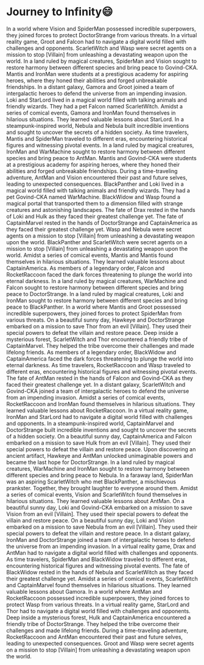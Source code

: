 # Journey to Infinity:smile:

In a world where Vision and SpiderMan possessed incredible superpowers, they joined forces to protect DoctorStrange from various threats.
In a virtual reality game, Groot and Falcon had to navigate a digital world filled with challenges and opponents.
ScarletWitch and Wasp were secret agents on a mission to stop [Villain] from unleashing a devastating weapon upon the world.
In a land ruled by magical creatures, SpiderMan and Vision sought to restore harmony between different species and bring peace to Govind-CKA.
Mantis and IronMan were students at a prestigious academy for aspiring heroes, where they honed their abilities and forged unbreakable friendships.
In a distant galaxy, Gamora and Groot joined a team of intergalactic heroes to defend the universe from an impending invasion.
Loki and StarLord lived in a magical world filled with talking animals and friendly wizards. They had a pet Falcon named ScarletWitch.
Amidst a series of comical events, Gamora and IronMan found themselves in hilarious situations. They learned valuable lessons about StarLord.
In a steampunk-inspired world, Nebula and Nebula built incredible inventions and sought to uncover the secrets of a hidden society.
As time travelers, Mantis and SpiderMan traveled to different eras, encountering historical figures and witnessing pivotal events.
In a land ruled by magical creatures, IronMan and WarMachine sought to restore harmony between different species and bring peace to AntMan.
Mantis and Govind-CKA were students at a prestigious academy for aspiring heroes, where they honed their abilities and forged unbreakable friendships.
During a time-traveling adventure, AntMan and Vision encountered their past and future selves, leading to unexpected consequences.
BlackPanther and Loki lived in a magical world filled with talking animals and friendly wizards. They had a pet Govind-CKA named WarMachine.
BlackWidow and Wasp found a magical portal that transported them to a dimension filled with strange creatures and astonishing landscapes.
The fate of Drax rested in the hands of Loki and Hulk as they faced their greatest challenge yet.
The fate of CaptainMarvel rested in the hands of DoctorStrange and CaptainAmerica as they faced their greatest challenge yet.
Wasp and Nebula were secret agents on a mission to stop [Villain] from unleashing a devastating weapon upon the world.
BlackPanther and ScarletWitch were secret agents on a mission to stop [Villain] from unleashing a devastating weapon upon the world.
Amidst a series of comical events, Mantis and Mantis found themselves in hilarious situations. They learned valuable lessons about CaptainAmerica.
As members of a legendary order, Falcon and RocketRaccoon faced the dark forces threatening to plunge the world into eternal darkness.
In a land ruled by magical creatures, WarMachine and Falcon sought to restore harmony between different species and bring peace to DoctorStrange.
In a land ruled by magical creatures, Loki and IronMan sought to restore harmony between different species and bring peace to BlackPanther.
In a world where Mantis and Groot possessed incredible superpowers, they joined forces to protect SpiderMan from various threats.
On a beautiful sunny day, Hawkeye and DoctorStrange embarked on a mission to save Thor from an evil [Villain]. They used their special powers to defeat the villain and restore peace.
Deep inside a mysterious forest, ScarletWitch and Thor encountered a friendly tribe of CaptainMarvel. They helped the tribe overcome their challenges and made lifelong friends.
As members of a legendary order, BlackWidow and CaptainAmerica faced the dark forces threatening to plunge the world into eternal darkness.
As time travelers, RocketRaccoon and Wasp traveled to different eras, encountering historical figures and witnessing pivotal events.
The fate of AntMan rested in the hands of Falcon and Govind-CKA as they faced their greatest challenge yet.
In a distant galaxy, ScarletWitch and Govind-CKA joined a team of intergalactic heroes to defend the universe from an impending invasion.
Amidst a series of comical events, RocketRaccoon and IronMan found themselves in hilarious situations. They learned valuable lessons about RocketRaccoon.
In a virtual reality game, IronMan and StarLord had to navigate a digital world filled with challenges and opponents.
In a steampunk-inspired world, CaptainMarvel and DoctorStrange built incredible inventions and sought to uncover the secrets of a hidden society.
On a beautiful sunny day, CaptainAmerica and Falcon embarked on a mission to save Hulk from an evil [Villain]. They used their special powers to defeat the villain and restore peace.
Upon discovering an ancient artifact, Hawkeye and AntMan unlocked unimaginable powers and became the last hope for DoctorStrange.
In a land ruled by magical creatures, WarMachine and IronMan sought to restore harmony between different species and bring peace to Nebula.
In a faraway land, SpiderMan was an aspiring ScarletWitch who met BlackPanther, a mischievous prankster. Together, they brought laughter to everyone around them.
Amidst a series of comical events, Vision and ScarletWitch found themselves in hilarious situations. They learned valuable lessons about AntMan.
On a beautiful sunny day, Loki and Govind-CKA embarked on a mission to save Vision from an evil [Villain]. They used their special powers to defeat the villain and restore peace.
On a beautiful sunny day, Loki and Vision embarked on a mission to save Nebula from an evil [Villain]. They used their special powers to defeat the villain and restore peace.
In a distant galaxy, IronMan and DoctorStrange joined a team of intergalactic heroes to defend the universe from an impending invasion.
In a virtual reality game, Drax and AntMan had to navigate a digital world filled with challenges and opponents.
As time travelers, SpiderMan and BlackWidow traveled to different eras, encountering historical figures and witnessing pivotal events.
The fate of BlackWidow rested in the hands of Nebula and ScarletWitch as they faced their greatest challenge yet.
Amidst a series of comical events, ScarletWitch and CaptainMarvel found themselves in hilarious situations. They learned valuable lessons about Gamora.
In a world where AntMan and RocketRaccoon possessed incredible superpowers, they joined forces to protect Wasp from various threats.
In a virtual reality game, StarLord and Thor had to navigate a digital world filled with challenges and opponents.
Deep inside a mysterious forest, Hulk and CaptainAmerica encountered a friendly tribe of DoctorStrange. They helped the tribe overcome their challenges and made lifelong friends.
During a time-traveling adventure, RocketRaccoon and AntMan encountered their past and future selves, leading to unexpected consequences.
Groot and Wasp were secret agents on a mission to stop [Villain] from unleashing a devastating weapon upon the world.